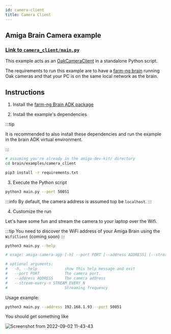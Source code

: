 ```yaml
---
id: camera-client
title: Camera Client
---
```


## Amiga Brain Camera example

### [Link to `camera_client/main.py`](https://github.com/farm-ng/amiga-dev-kit/blob/main/brain/examples/camera_client/main.py)

This example acts as an [OakCameraClient](/docs/reference/brain/farm_ng/oak/client#oakcameraclient-objects) in a standalone Python script.

The requirements to run this example are to have a [farm-ng brain](/docs/brain/) running Oak cameras and that your PC is on the same local network as the brain.

## Instructions

1. Install the [farm-ng Brain ADK package](/docs/brain/brain-install)

2. Install the example's dependencies

:::tip

It is recommended to also install these dependencies and run the example in the brain ADK virtual environment.

:::

```bash
# assuming you're already in the amiga-dev-kit/ directory
cd brain/examples/camera_client
```
```bash
pip3 install -r requirements.txt
```

3. Execute the Python script

```bash
python3 main.py --port 50051
```

:::info
By default, the camera address is assumed top be `localhost`.
:::

4. Customize the run

Let's have some fun and stream the camera to your laptop over the Wifi.

:::tip
You need to discover the WiFi address of your Amiga Brain using the `WifiClient` (coming soon)
:::

```bash
python3 main.py --help

# usage: amiga-camera-app [-h] --port PORT [--address ADDRESS] [--stream-every-n STREAM_EVERY_N]

# optional arguments:
#   -h, --help            show this help message and exit
#   --port PORT           The camera port.
#   --address ADDRESS     The camera address
#   --stream-every-n STREAM_EVERY_N
#                         Streaming frequency
```
Usage example:

```bash
python3 main.py --address 192.168.1.93 --port 50051
```

You should get something like

![Screenshot from 2022-09-02 11-43-43](https://user-images.githubusercontent.com/5157099/188118039-af464e15-3c85-4f6c-869b-68a177c96d94.png)
